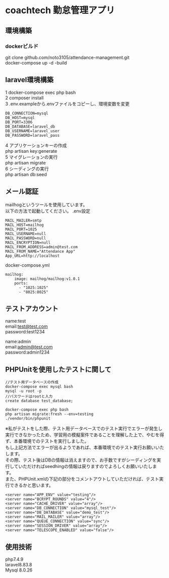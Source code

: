 # coachtech 勤怠管理アプリ
## 環境構築
### dockerビルド
git clone github.com/noto3105/attendance-management.git  
docker-compose up -d -build  

## laravel環境構築
1 docker-compose exec php bash  
2 composer install  
3 .env.exampleから.envファイルをコピーし、環境変数を変更  
~~~
DB_CONNECTION=mysql
DB_HOST=mysql
DB_PORT=3306
DB_DATABASE=laravel_db
DB_USERNAME=laravel_user
DB_PASSWORD=laravel_pass
~~~
4 アプリケーションキーの作成  
php artisan key:generate  
5 マイグレーションの実行  
php artisan migrate  
6 シーディングの実行  
php artisan db:seed

## メール認証
mailhogというツールを使用しています。  
以下の方法で起動してください。 
.env設定
~~~
MAIL_MAILER=smtp
MAIL_HOST=mailhog
MAIL_PORT=1025
MAIL_USERNAME=null
MAIL_PASSWORD=null
MAIL_ENCRYPTION=null
MAIL_FROM_ADDRESS=admin@test.com
MAIL_FROM_NAME="Attendance App"
App_URL=http://localhost
~~~
docker-compose.yml  
~~~
mailhog:
    image: mailhog/mailhog:v1.0.1
    ports:
      - "1025:1025"
      - "8025:8025"
~~~

## テストアカウント
name:test  
email:test@test.com  
password:test1234  

name:admin  
email:admin@test.com  
password:admin1234  

## PHPUnitを使用したテストに関して
~~~
//テスト用データベースの作成
docker-compose exec mysql bash
mysql -u root -p
//パスワードはrootと入力
create database test_database;

docker-compose exec php bash
php artisan migrate:fresh --env=testing
./vendor/bin/phpunit
~~~
※私がテストをした際、テスト用データベースでのテスト実行でエラーが発生し実行できなかったため、学習用の模擬案件であることを理解した上で、やむを得ず、本番環境でのテストを実行しました。  
もし上記方法でエラーが出るようであれば、本番環境でのテスト実行お願いいたします。  
その際、テスト後はDBの情報は消えますので、お手数ですがシーディングを実行していただければseedhingの情報は戻りますのでよろしくお願いいたします。  
また、PHPUnit.xmlの下記の部分をコメントアウトしていただければ、テスト実行できるかと思います。  
~~~
<server name="APP_ENV" value="testing"/>
<server name="BCRYPT_ROUNDS" value="4"/>
<server name="CACHE_DRIVER" value="array"/>
<server name="DB_CONNECTION" value="mysql_test"/>
<server name="DB_DATABASE" value="demo_test"/>
<server name="MAIL_MAILER" value="array"/>
<server name="QUEUE_CONNECTION" value="sync"/>
<server name="SESSION_DRIVER" value="array"/>
<server name="TELESCOPE_ENABLED" value="false"/>
~~~
## 使用技術
php7.4.9  
laravel8.83.8  
Mysql 8.0.26
